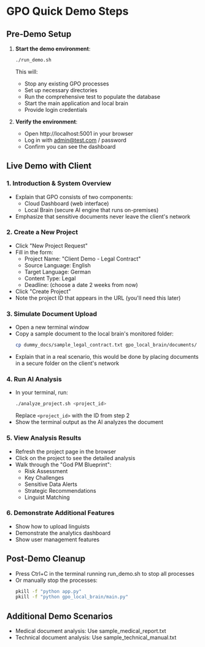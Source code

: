 # GPO Quick Demo Steps

## Pre-Demo Setup

1. **Start the demo environment**:
   ```bash
   ./run_demo.sh
   ```
   This will:
   - Stop any existing GPO processes
   - Set up necessary directories
   - Run the comprehensive test to populate the database
   - Start the main application and local brain
   - Provide login credentials

2. **Verify the environment**:
   - Open http://localhost:5001 in your browser
   - Log in with admin@test.com / password
   - Confirm you can see the dashboard

## Live Demo with Client

### 1. Introduction & System Overview
- Explain that GPO consists of two components:
  - Cloud Dashboard (web interface)
  - Local Brain (secure AI engine that runs on-premises)
- Emphasize that sensitive documents never leave the client's network

### 2. Create a New Project
- Click "New Project Request"
- Fill in the form:
  - Project Name: "Client Demo - Legal Contract"
  - Source Language: English
  - Target Language: German
  - Content Type: Legal
  - Deadline: (choose a date 2 weeks from now)
- Click "Create Project"
- Note the project ID that appears in the URL (you'll need this later)

### 3. Simulate Document Upload
- Open a new terminal window
- Copy a sample document to the local brain's monitored folder:
  ```bash
  cp dummy_docs/sample_legal_contract.txt gpo_local_brain/documents/
  ```
- Explain that in a real scenario, this would be done by placing documents in a secure folder on the client's network

### 4. Run AI Analysis
- In your terminal, run:
  ```bash
  ./analyze_project.sh <project_id>
  ```
  Replace `<project_id>` with the ID from step 2
- Show the terminal output as the AI analyzes the document

### 5. View Analysis Results
- Refresh the project page in the browser
- Click on the project to see the detailed analysis
- Walk through the "God PM Blueprint":
  - Risk Assessment
  - Key Challenges
  - Sensitive Data Alerts
  - Strategic Recommendations
  - Linguist Matching

### 6. Demonstrate Additional Features
- Show how to upload linguists
- Demonstrate the analytics dashboard
- Show user management features

## Post-Demo Cleanup
- Press Ctrl+C in the terminal running run_demo.sh to stop all processes
- Or manually stop the processes:
  ```bash
  pkill -f "python app.py"
  pkill -f "python gpo_local_brain/main.py"
  ```

## Additional Demo Scenarios
- Medical document analysis: Use sample_medical_report.txt
- Technical document analysis: Use sample_technical_manual.txt 